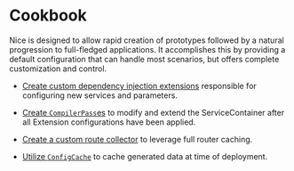 Cookbook
========

Nice is designed to allow rapid creation of prototypes followed by a natural progression
to full-fledged applications. It accomplishes this by providing a default configuration
that can handle most scenarios, but offers complete customization and control.

*   [Create custom dependency injection extensions](custom-extensions.md) responsible 
    for configuring new services and parameters.
    
*   [Create `CompilerPass`es](compiler-passes.md) to modify and extend the ServiceContainer
    after all Extension configurations have been applied.

*   [Create a custom route collector](custom-route-collector.md) to leverage full router caching.

*   [Utilize `ConfigCache`](config-cache.md) to cache generated data at time of deployment.
